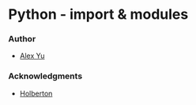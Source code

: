 # Python - import & modules

### Author
- [Alex Yu](https://github.com/AlexYu01)
### Acknowledgments
- [Holberton](https://www.holbertonschool.com/)
